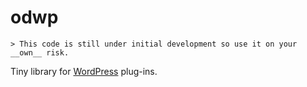 # odwp

	> This code is still under initial development so use it on your __own__ risk.

Tiny library for [WordPress](https://wordpress.org/) plug-ins.
